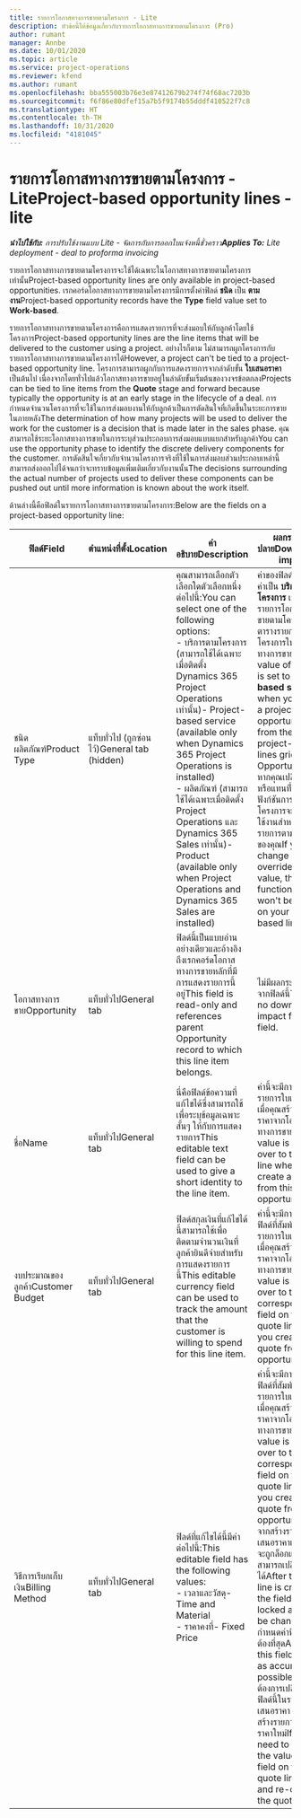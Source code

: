 ```yaml
---
title: รายการโอกาสทางการขายตามโครงการ - Lite
description: หัวข้อนี้ให้ข้อมูลเกี่ยวกับรายการโอกาสทางการขายตามโครงการ (Pro)
author: rumant
manager: Annbe
ms.date: 10/01/2020
ms.topic: article
ms.service: project-operations
ms.reviewer: kfend
ms.author: rumant
ms.openlocfilehash: bba555003b76e3e87412679b274f74f68ac7203b
ms.sourcegitcommit: f6f86e80dfef15a7b5f9174b55dddf410522f7c8
ms.translationtype: HT
ms.contentlocale: th-TH
ms.lasthandoff: 10/31/2020
ms.locfileid: "4181045"
---
```

# <a name="project-based-opportunity-lines---lite"></a><span data-ttu-id="bbeea-104">รายการโอกาสทางการขายตามโครงการ - Lite</span><span class="sxs-lookup"><span data-stu-id="bbeea-104">Project-based opportunity lines - lite</span></span>

<span data-ttu-id="bbeea-105">_**นำไปใช้กับ:** การปรับใช้งานแบบ Lite - จัดการกับการออกใบแจ้งหนี้ชั่วคราว_</span><span class="sxs-lookup"><span data-stu-id="bbeea-105">_**Applies To:** Lite deployment - deal to proforma invoicing_</span></span>

<span data-ttu-id="bbeea-106">รายการโอกาสทางการขายตามโครงการจะใช้ได้เฉพาะในโอกาสทางการขายตามโครงการเท่านั้น</span><span class="sxs-lookup"><span data-stu-id="bbeea-106">Project-based opportunity lines are only available in project-based opportunities.</span></span> <span data-ttu-id="bbeea-107">เรกคอร์ดโอกาสทางการขายตามโครงการมีการตั้งค่าฟิลด์ **ชนิด** เป็น **ตามงาน**</span><span class="sxs-lookup"><span data-stu-id="bbeea-107">Project-based opportunity records have the **Type** field value set to **Work-based**.</span></span>

<span data-ttu-id="bbeea-108">รายการโอกาสทางการขายตามโครงการคือการแสดงรายการที่จะส่งมอบให้กับลูกค้าโดยใช้โครงการ</span><span class="sxs-lookup"><span data-stu-id="bbeea-108">Project-based opportunity lines are the line items that will be delivered to the customer using a project.</span></span> <span data-ttu-id="bbeea-109">อย่างไรก็ตาม ไม่สามารถผูกโครงการกับรายการโอกาสทางการขายตามโครงการได้</span><span class="sxs-lookup"><span data-stu-id="bbeea-109">However, a project can't be tied to a project-based opportunity line.</span></span> <span data-ttu-id="bbeea-110">โครงการสามารถผูกกับการแสดงรายการจากลำดับขั้น **ใบเสนอราคา** เป็นต้นไป เนื่องจากโดยทั่วไปแล้วโอกาสทางการขายอยู่ในลำดับขั้นเริ่มต้นของวงจรข้อตกลง</span><span class="sxs-lookup"><span data-stu-id="bbeea-110">Projects can be tied to line items from the **Quote** stage and forward because typically the opportunity is at an early stage in the lifecycle of a deal.</span></span> <span data-ttu-id="bbeea-111">การกำหนดจำนวนโครงการที่จะใช้ในการส่งมอบงานให้กับลูกค้าเป็นการตัดสินใจที่เกิดขึ้นในระยะการขายในภายหลัง</span><span class="sxs-lookup"><span data-stu-id="bbeea-111">The determination of how many projects will be used to deliver the work for the customer is a decision that is made later in the sales phase.</span></span> <span data-ttu-id="bbeea-112">คุณสามารถใช้ระยะโอกาสทางการขายในการระบุส่วนประกอบการส่งมอบแบบแยกสำหรับลูกค้า</span><span class="sxs-lookup"><span data-stu-id="bbeea-112">You can use the opportunity phase to identify the discrete delivery components for the customer.</span></span> <span data-ttu-id="bbeea-113">การตัดสินใจเกี่ยวกับจำนวนโครงการจริงที่ใช้ในการส่งมอบส่วนประกอบเหล่านี้สามารถส่งออกไปได้จนกว่าจะทราบข้อมูลเพิ่มเติมเกี่ยวกับงานนั้น</span><span class="sxs-lookup"><span data-stu-id="bbeea-113">The decisions surrounding the actual number of projects used to deliver these components can be pushed out until more information is known about the work itself.</span></span>

<span data-ttu-id="bbeea-114">ด้านล่างนี้คือฟิลด์ในรายการโอกาสทางการขายตามโครงการ:</span><span class="sxs-lookup"><span data-stu-id="bbeea-114">Below are the fields on a project-based opportunity line:</span></span>

| <span data-ttu-id="bbeea-115">**ฟิลด์**</span><span class="sxs-lookup"><span data-stu-id="bbeea-115">**Field**</span></span> | <span data-ttu-id="bbeea-116">**ตำแหน่งที่ตั้ง**</span><span class="sxs-lookup"><span data-stu-id="bbeea-116">**Location**</span></span> | <span data-ttu-id="bbeea-117">**คำอธิบาย**</span><span class="sxs-lookup"><span data-stu-id="bbeea-117">**Description**</span></span> | <span data-ttu-id="bbeea-118">**ผลกระทบขั้นปลาย**</span><span class="sxs-lookup"><span data-stu-id="bbeea-118">**Downstream impact**</span></span> |
| --- | --- | --- | --- |
| <span data-ttu-id="bbeea-119">ชนิดผลิตภัณฑ์</span><span class="sxs-lookup"><span data-stu-id="bbeea-119">Product Type</span></span> | <span data-ttu-id="bbeea-120">แท็บทั่วไป (ถูกซ่อนไว้)</span><span class="sxs-lookup"><span data-stu-id="bbeea-120">General tab (hidden)</span></span> | <span data-ttu-id="bbeea-121">คุณสามารถเลือกตัวเลือกใดตัวเลือกหนึ่งต่อไปนี้:</span><span class="sxs-lookup"><span data-stu-id="bbeea-121">You can select one of the following options:</span></span></br><span data-ttu-id="bbeea-122">- บริการตามโครงการ (สามารถใช้ได้เฉพาะเมื่อติดตั้ง Dynamics 365 Project Operations เท่านั้น)</span><span class="sxs-lookup"><span data-stu-id="bbeea-122">- Project-based service (available only when Dynamics 365 Project Operations is installed)</span></span></br><span data-ttu-id="bbeea-123">- ผลิตภัณฑ์ (สามารถใช้ได้เฉพาะเมื่อติดตั้ง Project Operations และ Dynamics 365 Sales เท่านั้น)</span><span class="sxs-lookup"><span data-stu-id="bbeea-123">- Product (available only when Project Operations and Dynamics 365 Sales are installed)</span></span> | <span data-ttu-id="bbeea-124">ค่าของฟิลด์นี้มีการตั้งค่าเป็น **บริการตามโครงการ** เมื่อคุณสร้างรายการโอกาสทางการขายตามโครงการจากตารางรายการตามโครงการในโอกาสทางการขาย</span><span class="sxs-lookup"><span data-stu-id="bbeea-124">The value of this field is set to **Project-based service** when you create a project-based opportunity line from the project-based lines grid on the Opportunity.</span></span> <br> <span data-ttu-id="bbeea-125">หากคุณเปลี่ยนแปลงหรือแทนที่่ค่านี้ ฟังก์ชันการทำงานของโครงการจะไม่ถูกเปิดใช้งานสำหรับการแสดงรายการตามโครงการของคุณ</span><span class="sxs-lookup"><span data-stu-id="bbeea-125">If you change or override this value, the project functionality won't be enabled on your project-based line items.</span></span> |
| <span data-ttu-id="bbeea-126">โอกาสทางการขาย</span><span class="sxs-lookup"><span data-stu-id="bbeea-126">Opportunity</span></span> | <span data-ttu-id="bbeea-127">แท็บทั่วไป</span><span class="sxs-lookup"><span data-stu-id="bbeea-127">General tab</span></span> | <span data-ttu-id="bbeea-128">ฟิลด์นี้เป็นแบบอ่านอย่างเดียวและอ้างอิงถึงเรกคอร์ดโอกาสทางการขายหลักที่มีการแสดงรายการนี้อยู่</span><span class="sxs-lookup"><span data-stu-id="bbeea-128">This field is read-only and references parent Opportunity record to which this line item belongs.</span></span> | <span data-ttu-id="bbeea-129">ไม่มีผลกระทบขั้นปลายจากฟิลด์นี้</span><span class="sxs-lookup"><span data-stu-id="bbeea-129">There is no downstream impact from this field.</span></span> |
| <span data-ttu-id="bbeea-130">ชื่อ</span><span class="sxs-lookup"><span data-stu-id="bbeea-130">Name</span></span> | <span data-ttu-id="bbeea-131">แท็บทั่วไป</span><span class="sxs-lookup"><span data-stu-id="bbeea-131">General tab</span></span> | <span data-ttu-id="bbeea-132">นี่คือฟิลด์ข้อความที่แก้ไขได้ซึ่งสามารถใช้เพื่อระบุข้อมูลเฉพาะสั้นๆ ให้กับการแสดงรายการ</span><span class="sxs-lookup"><span data-stu-id="bbeea-132">This editable text field can be used to give a short identity to the line item.</span></span> | <span data-ttu-id="bbeea-133">ค่านี้จะมีการส่งไปยังรายการใบเสนอราคาเมื่อคุณสร้างใบเสนอราคาจากโอกาสทางการขายนี้</span><span class="sxs-lookup"><span data-stu-id="bbeea-133">This value is carried over to the quote line when you create a quote from this opportunity.</span></span> |
| <span data-ttu-id="bbeea-134">งบประมาณของลูกค้า</span><span class="sxs-lookup"><span data-stu-id="bbeea-134">Customer Budget</span></span> | <span data-ttu-id="bbeea-135">แท็บทั่วไป</span><span class="sxs-lookup"><span data-stu-id="bbeea-135">General tab</span></span> | <span data-ttu-id="bbeea-136">ฟิลด์สกุลเงินที่แก้ไขได้นี้สามารถใช้เพื่อติดตามจำนวนเงินที่ลูกค้ายินดีจ่ายสำหรับการแสดงรายการนี้</span><span class="sxs-lookup"><span data-stu-id="bbeea-136">This editable currency field can be used to track the amount that the customer is willing to spend for this line item.</span></span> | <span data-ttu-id="bbeea-137">ค่านี้จะมีการส่งไปยังฟิลด์ที่สัมพันธ์กันในรายการใบเสนอราคาเมื่อคุณสร้างใบเสนอราคาจากโอกาสทางการขายนี้</span><span class="sxs-lookup"><span data-stu-id="bbeea-137">This value is carried over to the corresponding field on the quote line when you create a quote from this opportunity.</span></span> |
| <span data-ttu-id="bbeea-138">วิธีการเรียกเก็บเงิน</span><span class="sxs-lookup"><span data-stu-id="bbeea-138">Billing Method</span></span> | <span data-ttu-id="bbeea-139">แท็บทั่วไป</span><span class="sxs-lookup"><span data-stu-id="bbeea-139">General tab</span></span> | <span data-ttu-id="bbeea-140">ฟิลด์ที่แก้ไขได้นี้มีค่าต่อไปนี้:</span><span class="sxs-lookup"><span data-stu-id="bbeea-140">This editable field has the following values:</span></span></br><span data-ttu-id="bbeea-141">- เวลาและวัสดุ</span><span class="sxs-lookup"><span data-stu-id="bbeea-141">- Time and Material</span></span></br><span data-ttu-id="bbeea-142">- ราคาคงที่</span><span class="sxs-lookup"><span data-stu-id="bbeea-142">- Fixed Price</span></span> | <span data-ttu-id="bbeea-143">ค่านี้จะมีการส่งไปยังฟิลด์ที่สัมพันธ์กันในรายการใบเสนอราคาเมื่อคุณสร้างใบเสนอราคาจากโอกาสทางการขายนี้</span><span class="sxs-lookup"><span data-stu-id="bbeea-143">This value is carried over to the corresponding field on the quote line when you create a quote from this opportunity.</span></span> <span data-ttu-id="bbeea-144">หลังจากสร้างรายการใบเสนอราคาแล้ว ฟิลด์นี้จะถูกล็อกและไม่สามารถเปลี่ยนแปลงได้</span><span class="sxs-lookup"><span data-stu-id="bbeea-144">After the quote line is created, the field is locked and can't be changed.</span></span> <span data-ttu-id="bbeea-145">กำหนดค่าฟิลด์นี้ให้ถูกต้องที่สุด</span><span class="sxs-lookup"><span data-stu-id="bbeea-145">Assign this field value as accurately as possible.</span></span> <span data-ttu-id="bbeea-146">หากคุณต้องการเปลี่ยนค่าของฟิลด์นี้ในรายการใบเสนอราคา ให้ลบและสร้างรายการใบเสนอราคาใหม่</span><span class="sxs-lookup"><span data-stu-id="bbeea-146">If you need to change the value of this field on the quote line, delete and re-create the quote line.</span></span> |
